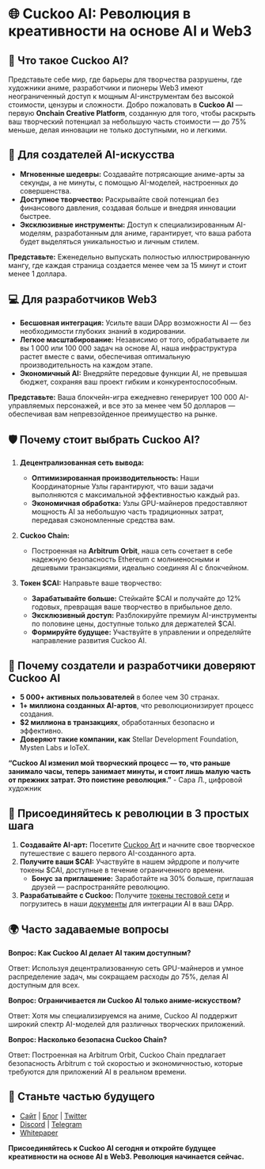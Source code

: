 # 🌐 Cuckoo AI: Революция в креативности на основе AI и Web3

## 🚀 Что такое Cuckoo AI?

Представьте себе мир, где барьеры для творчества разрушены, где художники аниме, разработчики и пионеры Web3 имеют неограниченный доступ к мощным AI-инструментам без высокой стоимости, цензуры и сложности. Добро пожаловать в **Cuckoo AI** — первую **Onchain Creative Platform**, созданную для того, чтобы раскрыть ваш творческий потенциал за небольшую часть стоимости — до 75% меньше, делая инновации не только доступными, но и легкими.

## 🎨 Для создателей AI-искусства

- **Мгновенные шедевры:** Создавайте потрясающие аниме-арты за секунды, а не минуты, с помощью AI-моделей, настроенных до совершенства.
- **Доступное творчество:** Раскрывайте свой потенциал без финансового давления, создавая больше и внедряя инновации быстрее.
- **Эксклюзивные инструменты:** Доступ к специализированным AI-моделям, разработанным для аниме, гарантирует, что ваша работа будет выделяться уникальностью и личным стилем.

**Представьте:** Еженедельно выпускать полностью иллюстрированную мангу, где каждая страница создается менее чем за 15 минут и стоит менее 1 доллара.

## 💻 Для разработчиков Web3

- **Бесшовная интеграция:** Усильте ваши DApp возможности AI — без необходимости глубоких знаний в кодировании.
- **Легкое масштабирование:** Независимо от того, обрабатываете ли вы 1 000 или 100 000 задач на основе AI, наша инфраструктура растет вместе с вами, обеспечивая оптимальную производительность на каждом этапе.
- **Экономичный AI:** Внедряйте передовые функции AI, не превышая бюджет, сохраняя ваш проект гибким и конкурентоспособным.

**Представьте:** Ваша блокчейн-игра ежедневно генерирует 100 000 AI-управляемых персонажей, и все это за менее чем 50 долларов — обеспечивая вам непревзойденное преимущество на рынке.

## 🛡️ Почему стоит выбрать Cuckoo AI?

1. **Децентрализованная сеть вывода:**
   - **Оптимизированная производительность:** Наши Координаторные Узлы гарантируют, что ваши задачи выполняются с максимальной эффективностью каждый раз.
   - **Экономичная обработка:** Узлы GPU-майнеров предоставляют мощность AI за небольшую часть традиционных затрат, передавая сэкономленные средства вам.

2. **Cuckoo Chain:**
   - Построенная на **Arbitrum Orbit**, наша сеть сочетает в себе надежную безопасность Ethereum с молниеносными и дешевыми транзакциями, идеально соединяя AI с блокчейном.

3. **Токен $CAI:** Направьте ваше творчество:
   - **Зарабатывайте больше:** Стейкайте $CAI и получайте до 12% годовых, превращая ваше творчество в прибыльное дело.
   - **Эксклюзивный доступ:** Разблокируйте премиум AI-инструменты по половине цены, доступные только для держателей $CAI.
   - **Формируйте будущее:** Участвуйте в управлении и определяйте направление развития Cuckoo AI.

## 💎 Почему создатели и разработчики доверяют Cuckoo AI

- **5 000+ активных пользователей** в более чем 30 странах.
- **1+ миллиона созданных AI-артов**, что революционизирует процесс создания.
- **$2 миллиона в транзакциях**, обработанных безопасно и эффективно.
- **Доверяют такие компании, как** Stellar Development Foundation, Mysten Labs и IoTeX.

**“Cuckoo AI изменил мой творческий процесс — то, что раньше занимало часы, теперь занимает минуты, и стоит лишь малую часть от прежних затрат. Это поистине революция.”** - Сара Л., цифровой художник

## 🚀 Присоединяйтесь к революции в 3 простых шага

1. **Создавайте AI-арт:** Посетите [Cuckoo Art](https://cuckoo.network/portal/art) и начните свое творческое путешествие с вашего первого AI-созданного арта.
2. **Получите ваши $CAI:** Участвуйте в нашем эйрдропе и получите токены $CAI, доступные в течение ограниченного времени.
   - **Бонус за приглашение:** Заработайте на 30% больше, приглашая друзей — распространяйте революцию.
3. **Разрабатывайте с Cuckoo:** Получите [токены тестовой сети](https://cuckoo.network/portal/faucet) и погрузитесь в наши [документы](https://cuckoo.network/ru/docs/Cuckoo%20Chain/cuckoo-chain) для интеграции AI в ваш DApp.

## 🌍 Часто задаваемые вопросы

**Вопрос: Как Cuckoo AI делает AI таким доступным?**

Ответ: Используя децентрализованную сеть GPU-майнеров и умное распределение задач, мы сокращаем расходы до 75%, делая AI доступным для всех.

**Вопрос: Ограничивается ли Cuckoo AI только аниме-искусством?**

Ответ: Хотя мы специализируемся на аниме, Cuckoo AI поддержит широкий спектр AI-моделей для различных творческих приложений.

**Вопрос: Насколько безопасна Cuckoo Chain?**

Ответ: Построенная на Arbitrum Orbit, Cuckoo Chain предлагает безопасность Arbitrum с той скоростью и экономичностью, которые требуются для приложений AI в реальном времени.

## 🔗 Станьте частью будущего

- [Сайт](https://cuckoo.network/) | [Блог](https://cuckoo.network/blogs) | [Twitter](https://cuckoo.network/x)
- [Discord](https://cuckoo.network/dc) | [Telegram](https://cuckoo.network/tg)
- [Whitepaper](https://cuckoo.network/docs/cuckoo-network)

**Присоединяйтесь к Cuckoo AI сегодня и откройте будущее креативности на основе AI в Web3. Революция начинается сейчас.**
